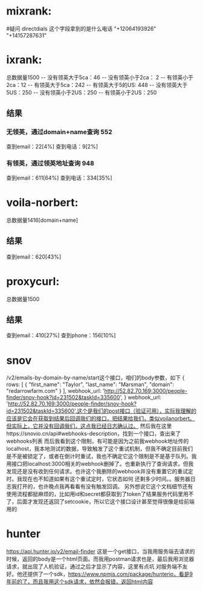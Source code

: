 # mixrank:
#疑问
directdials 这个字段拿到的是什么电话
"+12064193926"
"+14157287631"
# ixrank:
总数据量1500
-- 没有领英大于5ca：46
-- 没有领英小于2ca： 2
-- 有领英小于2ca：12 
-- 有领英大于5ca：242 
-- 有领英大于5的US: 448
-- 没有领英大于5US：250 
-- 没有领英小于2US：250 
-- 有领英小于2US：250
## 结果
### 无领英，通过domain+name查询 552
查到email：22[4%]
查到电话：9[2%]
### 有领英，通过领英地址查询 948
查到email：611[64%]
查到电话：334[35%]


# voila-norbert:
总数据量1416[domain+name]
## 结果
查到email：620[43%]

# proxycurl:
总数据量1500
## 结果
查到email：410[27%]
查到phone：156[10%]


# snov
/v2/emails-by-domain-by-name/start这个接口，咱们的body参数，如下
        {
            rows: [
              {
                 "first_name": "Taylor",
                  "last_name": "Marsman",
                  "domain": "redarrowfarm.com"
              }
            ],
            webhook_url: 'http://52.82.70.169:3000/people-finder/snov-hook?id=231502&taskId=335600',
          }
webhook_url: 'http://52.82.70.169:3000/people-finder/snov-hook?id=231502&taskId=335600',这个是我们的post接口（验证可用），实际我理解的应该是它会在获取到结果后回调我们的接口，把结果给我们，类似voilanorbert。但实际上，它并没有回调我们，这点我已经日志确认过。
然后我在这里https://snovio.cn/api#webhooks-description，找到一个接口，查出来了webhooks列表
而后我看到这个限制，有可能是因为之前我webhook地址传的localhost，我本地测试的数据，导致触发了这个重试机制，但我不确定目前我们是不是被锁定了，或者在倒计时重试，我也不确定它这个限制是不是基于队列。我用接口把localhost:3000相关的webhook删掉了。也重新执行了查询请求，但我发现还是没有收到任何请求。也许这个我删除的webhook并没有重置它的重试定时。我现在也不知道如果有这个重试定时，它状态如何 还剩多少时间。。服务器日志我打开的，也许晚点我再看看有没有触发回调。
另外想说它这个文档细节还有使用流程都挺麻烦的，比如用id和secret都获取到了token了结果服务代码里用不了，后面才发现还返回了setcookie，所以它这个接口设计甚至觉得很像是给前端用的

# hunter
https://api.hunter.io/v2/email-finder 
这是一个get接口，当我用服务端去请求的时候，返回的body是一个html页面。而我用postman请求也是，最后我用浏览器请求，就出现了人机验证，通过之后才显示了内容，这里有点坑 对服务端不友好。他还提供了一个sdk，https://www.npmjs.com/package/hunterio，看是9年前的了，而且我用这个sdk请求，依然会报错，返回html内容
